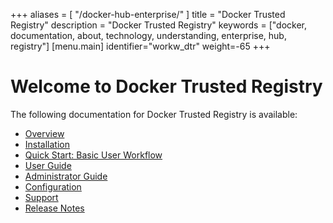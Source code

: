 +++
aliases = [ "/docker-hub-enterprise/" ]
title = "Docker Trusted Registry"
description = "Docker Trusted Registry"
keywords = ["docker, documentation, about, technology, understanding, enterprise, hub,  registry"]
[menu.main]
identifier="workw_dtr"
weight=-65
+++

# Welcome to Docker Trusted Registry

The following documentation for Docker Trusted Registry is available:

* [Overview](overview.md)
* [Installation](install/index.md)
* [Quick Start: Basic User Workflow](quick-start.md)
* [User Guide](userguide.md)
* [Administrator Guide](adminguide.md)
* [Configuration](configuration.md)
* [Support](support.md)
* [Release Notes](release-notes.md)
